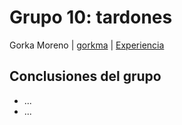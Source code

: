 # Grupo 10: tardones 

Gorka Moreno | [gorkma](https://twitter.com/gorkma) | [Experiencia](http://ftt.programania.net/experiencias/8.html) 
 

## Conclusiones del grupo
- ...
- ...
